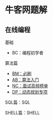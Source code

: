 <!--
 * @Description: 
 * @Author: neozhang
 * @Date: 2022-05-07 22:09:41
 * @LastEditors: neozhang
 * @LastEditTime: 2022-05-07 23:44:09
-->
# 牛客网题解  

## 在线编程  

基础  

- BC：编程初学者  

算法篇  

- [BM：必刷](https://www.nowcoder.com/exam/oj?page=1&tab=%E7%AE%97%E6%B3%95%E7%AF%87&topicId=295)  
- [AB：算法入门](https://www.nowcoder.com/exam/oj?page=1&tab=%E7%AE%97%E6%B3%95%E7%AF%87&topicId=308)  
- [NC：面试高频榜单](https://www.nowcoder.com/exam/oj?page=1&tab=%E7%AE%97%E6%B3%95%E7%AF%87&topicId=117)  
- [DP：动态规划专项](https://www.nowcoder.com/exam/oj?page=1&tab=%E7%AE%97%E6%B3%95%E7%AF%87&topicId=117)  

SQL篇：SQL  

SHELL篇：SHELL  

